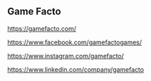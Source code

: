 ## Game Facto

https://gamefacto.com/

https://www.facebook.com/gamefactogames/

https://www.instagram.com/gamefacto/

https://www.linkedin.com/company/gamefacto
